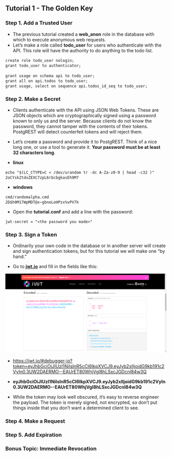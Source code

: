## Tutorial 1 - The Golden Key

### Step 1. Add a Trusted User

- The previous tutorial created a **web_anon** role in the database with which to execute anonymous web requests. 
- Let’s make a role called **todo_user** for users who authenticate with the API. This role will have the authority to do anything to the todo list.

```
create role todo_user nologin;
grant todo_user to authenticator;

grant usage on schema api to todo_user;
grant all on api.todos to todo_user;
grant usage, select on sequence api.todos_id_seq to todo_user;
```

### Step 2. Make a Secret

- Clients authenticate with the API using JSON Web Tokens. These are JSON objects which are cryptographically signed using a password known to only us and the server. Because clients do not know the password, they cannot tamper with the contents of their tokens. PostgREST will detect counterfeit tokens and will reject them.

- Let’s create a password and provide it to PostgREST. Think of a nice long one, or use a tool to generate it. **Your password must be at least 32 characters long**.

- **linux**
```
echo "$(LC_CTYPE=C < /dev/urandom tr -dc A-Za-z0-9 | head -c32 )"
2oCYskZtdxZEXC7zpL6rbcbgkasEh9M7
```

- **windows**
```
cmd/randomalpha.cmd
2D$h0M17WpMDT@x~gbneLoHPzx%vPV7h
```

- Open the **tutorial.conf** and add a line with the password:
```
jwt-secret = "<the password you made>"
```


### Step 3. Sign a Token

- Ordinarily your own code in the database or in another server will create and sign authentication tokens, but for this tutorial we will make one “by hand.” 

- Go to **[jwt.io](https://jwt.io)** and fill in the fields like this:

![Screenshot](screenshots/token_jwt.io.png)

- https://jwt.io/#debugger-io?token=eyJhbGciOiJIUzI1NiIsInR5cCI6IkpXVCJ9.eyJyb2xlIjoidG9kb191c2VyIn0.3UW2DAERMO--EAUrET80WhjVgl8hLSxcJGDcnI84w3Q

- **eyJhbGciOiJIUzI1NiIsInR5cCI6IkpXVCJ9.eyJyb2xlIjoidG9kb191c2VyIn0.3UW2DAERMO--EAUrET80WhjVgl8hLSxcJGDcnI84w3Q**

- While the token may look well obscured, it’s easy to reverse engineer the payload. The token is merely signed, not encrypted, so don’t put things inside that you don’t want a determined client to see.


### Step 4. Make a Request

### Step 5. Add Expiration

### Bonus Topic: Immediate Revocation

